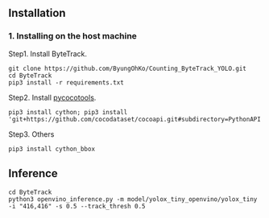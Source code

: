 ## Installation
### 1. Installing on the host machine
Step1. Install ByteTrack.
```shell
git clone https://github.com/ByungOhKo/Counting_ByteTrack_YOLO.git
cd ByteTrack
pip3 install -r requirements.txt
```

Step2. Install [pycocotools](https://github.com/cocodataset/cocoapi).

```shell
pip3 install cython; pip3 install 'git+https://github.com/cocodataset/cocoapi.git#subdirectory=PythonAPI'
```

Step3. Others
```shell
pip3 install cython_bbox
```

## Inference
```shell
cd ByteTrack
python3 openvino_inference.py -m model/yolox_tiny_openvino/yolox_tiny -i "416,416" -s 0.5 --track_thresh 0.5
```
